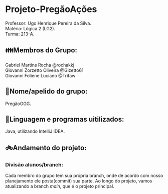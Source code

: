 # Projeto-PregãoAções
Professor: Ugo Henrique Pereira da Silva.  
Matéria: Lógica 2 (LG2).  
Turma: 213-A.  
## 👪Membros do Grupo:  
Gabriel Martins Rocha @rochakkj  
Giovanni Zorzetto Oliveira @Gizetto61  
Giovanni Foliene Luciano @Trifaw  

## 📑Nome/apelido do grupo:  
PregãoGGG.  
## 📖Linguagem e programas uitilizados:  
Java, utilizando IntelliJ IDEA.

## 🚲Andamento do projeto:  
### Divisão alunos/branch:  
Cada membro do grupo tem sua própria branch, onde de acordo com nosso planejamento ele posta(commit) sua parte. Ao longo do projeto, vamos atualizando a branch *main*, que é o projeto principal.
